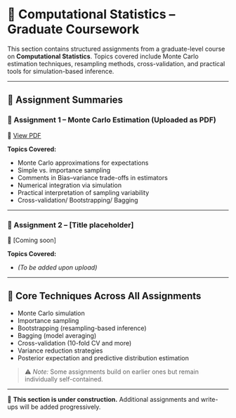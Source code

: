 # 🧮 Computational Statistics – Graduate Coursework

This section contains structured assignments from a graduate-level course on **Computational Statistics**. Topics covered include Monte Carlo estimation techniques, resampling methods, cross-validation, and practical tools for simulation-based inference.

---

## 📘 Assignment Summaries

### 📄 Assignment 1 – Monte Carlo Estimation (Uploaded as PDF)
📎 [View PDF](./M.C.S.Assignment_1.pdf)

**Topics Covered:**
- Monte Carlo approximations for expectations
- Simple vs. importance sampling
- Comments in Bias–variance trade-offs in estimators 
- Numerical integration via simulation
- Practical interpretation of sampling variability
- Cross-validation/ Bootstrapping/ Bagging

---

### 📄 Assignment 2 – [Title placeholder]
📎 [Coming soon]

**Topics Covered:**
- *(To be added upon upload)*

---

## 🧠 Core Techniques Across All Assignments

- Monte Carlo simulation
- Importance sampling
- Bootstrapping (resampling-based inference)
- Bagging (model averaging)
- Cross-validation (10-fold CV and more)
- Variance reduction strategies
- Posterior expectation and predictive distribution estimation

> ⚠️ *Note:* Some assignments build on earlier ones but remain individually self-contained.

---

🚧 **This section is under construction.** Additional assignments and write-ups will be added progressively.

  
